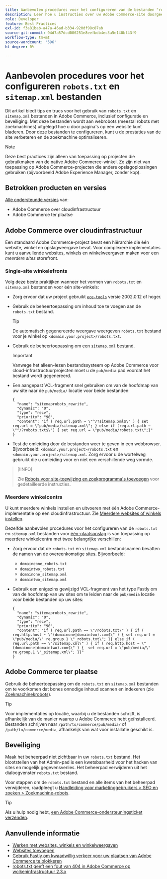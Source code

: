 ```yaml
---
title: Aanbevolen procedures voor het configureren van de bestanden "robots.txt" en "sitemap.xml"
description: Leer hoe u instructies over uw Adobe Commerce-site doorgeeft aan webcrawlers.
role: Developer
feature: Best Practices
exl-id: f3a81bab-a47a-46ad-b334-920df98c87ab
source-git-commit: 94d7a57dcd006251e8eefbdb4ec3a5e140bf43f9
workflow-type: tm+mt
source-wordcount: '596'
ht-degree: 0%

---
```


# Aanbevolen procedures voor het configureren `robots.txt` en `sitemap.xml` bestanden

Dit artikel biedt tips en trucs voor het gebruik van `robots.txt` en `sitemap.xml` bestanden in Adobe Commerce, inclusief configuratie en beveiliging. Met deze bestanden wordt aan webrobots (meestal robots met zoekmachines) uitgelegd hoe u door pagina&#39;s op een website kunt bladeren. Door deze bestanden te configureren, kunt u de prestaties van de site verbeteren en de zoekmachine optimaliseren.

>[!NOTE]
>
>Deze best practices zijn alleen van toepassing op projecten die gebruikmaken van de native Adobe Commerce-winkel. Ze zijn niet van toepassing op Adobe Commerce-projecten die andere opslagoplossingen gebruiken (bijvoorbeeld Adobe Experience Manager, zonder kop).

## Betrokken producten en versies

[Alle ondersteunde versies](../../../release/versions.md) van:

- Adobe Commerce over cloudinfrastructuur
- Adobe Commerce ter plaatse

## Adobe Commerce over cloudinfrastructuur

Een standaard Adobe Commerce-project bevat een hiërarchie die één website, winkel en opslagweergave bevat. Voor complexere implementaties kunt u aanvullende websites, winkels en winkelweergaven maken voor een _meerdere sites_ storefront.

### Single-site winkelefronts

Volg deze beste praktijken wanneer het vormen van `robots.txt` en `sitemap.xml` bestanden voor één site-winkels:

- Zorg ervoor dat uw project gebruikt [`ece-tools`](https://devdocs.magento.com/cloud/release-notes/ece-release-notes.html) versie 2002.0.12 of hoger.
- Gebruik de beheertoepassing om inhoud toe te voegen aan de `robots.txt` bestand.

  >[!TIP]
  >
  >De automatisch gegenereerde weergave weergeven `robots.txt` bestand voor je winkel op `<domain.your.project>/robots.txt`.

- Gebruik de beheertoepassing om een `sitemap.xml` bestand.

  >[!IMPORTANT]
  >
  >Vanwege het alleen-lezen bestandssysteem op Adobe Commerce voor cloud-infrastructuurprojecten moet u de `pub/media` pad voordat het bestand wordt gegenereerd.

- Een aangepast VCL-fragment snel gebruiken om van de hoofdmap van uw site naar de `pub/media/` locatie voor beide bestanden:

  ```vcl
  {
    "name": "sitemaprobots_rewrite",
    "dynamic": "0",
    "type": "recv",
    "priority": "90",
    "content": "if ( req.url.path ~ \"^/?sitemap.xml$\" ) { set req.url = \"pub/media/sitemap.xml\"; } else if (req.url.path ~ \"^/?robots.txt$\") { set req.url = \"pub/media/robots.txt\";}"
  }
  ```

- Test de omleiding door de bestanden weer te geven in een webbrowser. Bijvoorbeeld: `<domain.your.project>/robots.txt` en `<domain.your.project>/sitemap.xml`. Zorg ervoor u de wortelweg gebruikt die u omleiding voor en niet een verschillende weg vormde.

>[!INFO]
>
>Zie [Robots voor site-toewijzing en zoekprogramma&#39;s toevoegen](https://devdocs.magento.com/cloud/trouble/robots-sitemap.html) voor gedetailleerde instructies.


### Meerdere winkelcentra

U kunt meerdere winkels instellen en uitvoeren met één Adobe Commerce-implementatie op een cloudinfrastructuur. Zie [Meerdere websites of winkels instellen](https://devdocs.magento.com/cloud/project/project-multi-sites.html).

Dezelfde aanbevolen procedures voor het configureren van de `robots.txt` en `sitemap.xml` bestanden voor [één-plaatsopslag](#single-site-storefronts) is van toepassing op meerdere winkelcentra met twee belangrijke verschillen:

- Zorg ervoor dat de `robots.txt` en `sitemap.xml` bestandsnamen bevatten de namen van de overeenkomstige sites. Bijvoorbeeld:
   - `domaineone_robots.txt`
   - `domaintwo_robots.txt`
   - `domainone_sitemap.xml`
   - `domaintwo_sitemap.xml`

- Gebruik een enigszins gewijzigd VCL-fragment van het type Fastly om van de hoofdmap van uw sites om te leiden naar de `pub/media` locatie voor beide bestanden op uw sites:

  ```vcl
  {
    "name": "sitemaprobots_rewrite",
    "dynamic": "0",
    "type": "recv",
    "priority": "90",
    "content": "if ( req.url.path == \"/robots.txt\" ) { if ( req.http.host ~ \"(domainone|domaintwo).com$\" ) { set req.url = \"pub/media/\" re.group.1 \"_robots.txt\"; }} else if ( req.url.path == \"/sitemap.xml\" ) { if ( req.http.host ~ \"(domainone|domaintwo).com$\" ) {  set req.url = \"pub/media/\" re.group.1 \"_sitemap.xml\"; }}"
  }
  ```

## Adobe Commerce ter plaatse

Gebruik de beheertoepassing om de `robots.txt` en `sitemap.xml` bestanden om te voorkomen dat bones onnodige inhoud scannen en indexeren (zie [Zoekmachinekrobots](https://experienceleague.adobe.com/docs/commerce-admin/marketing/seo/seo-overview.html#search-engine-robots)).

>[!TIP]
>
>Voor implementaties op locatie, waarbij u de bestanden schrijft, is afhankelijk van de manier waarop u Adobe Commerce hebt geïnstalleerd. Bestanden schrijven naar `/path/to/commerce/pub/media/` of `/path/to/commerce/media`, afhankelijk van wat voor installatie geschikt is.

## Beveiliging

Maak het beheerpad niet zichtbaar in uw `robots.txt` bestand. Het blootstellen van het Admin-pad is een kwetsbaarheid voor het hacken van sites en mogelijk gegevensverlies. Het beheerpad verwijderen uit het dialoogvenster `robots.txt` bestand.

Voor stappen om de `robots.txt` bestand en alle items van het beheerpad verwijderen, raadpleegt u [Handleiding voor marketinggebruikers > SEO en zoeken > Zoekmachine-robots](https://experienceleague.adobe.com/docs/commerce-admin/marketing/seo/seo-overview.html#search-engine-robots).

>[!TIP]
>
>Als u hulp nodig hebt, [een Adobe Commerce-ondersteuningsticket verzenden](https://experienceleague.adobe.com/docs/commerce-knowledge-base/kb/help-center-guide/magento-help-center-user-guide.html#submit-ticket).

## Aanvullende informatie

- [Werken met websites, winkels en winkelweergaven](https://devdocs.magento.com/cloud/configure/configure-best-practices.html#sites)
- [Websites toevoegen](https://docs.magento.com/user-guide/stores/stores-all-create-website.html)
- [Gebruik Fastly om kwaadwillig verkeer voor uw plaatsen van Adobe Commerce te blokkeren](https://devdocs.magento.com/cloud/cdn/fastly-vcl-blocking.html)
- [robots.txt geeft een fout van 404 in Adobe Commerce op wolkeninfrastructuur 2.3.x](https://experienceleague.adobe.com/docs/commerce-knowledge-base/kb/troubleshooting/miscellaneous/robots.txt-gives-404-error-magento-commerce-cloud-2.3.x.html)
